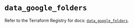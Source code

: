 # `data_google_folders`

Refer to the Terraform Registry for docs: [`data_google_folders`](https://registry.terraform.io/providers/hashicorp/google/6.11.1/docs/data-sources/folders).
